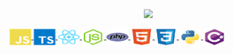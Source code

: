 ###
<div align="center">
  <a href="https://github.com/Minetto27">
  <img height="180em" src="https://github-readme-stats.vercel.app/api/top-langs/?username=Minetto27&layout=compact&langs_count=7&theme=dark"/>
</div>
<div><br>
  <img align="center" alt="Minetto-Js" height="30" width="40" src="https://raw.githubusercontent.com/devicons/devicon/master/icons/javascript/javascript-plain.svg">
  <img align="center" alt="Minetto-Type" height="30" width="40" src="https://raw.githubusercontent.com/devicons/devicon/master/icons/typescript/typescript-original.svg">
   <img align="center" alt="Minetto-React" height="30" width="40" src="https://raw.githubusercontent.com/devicons/devicon/master/icons/react/react-original.svg">
  <img align="center" alt="Minetto-Csharp" height="30" width="40" src="https://raw.githubusercontent.com/devicons/devicon/master/icons/nodejs/nodejs-original.svg">
  <img align="center" alt="Minetto-React" height="30" width="40" src="https://raw.githubusercontent.com/devicons/devicon/master/icons/php/php-original.svg">
  <img align="center" alt="Minetto-HTML" height="30" width="40" src="https://raw.githubusercontent.com/devicons/devicon/master/icons/html5/html5-original.svg">
  <img align="center" alt="Minetto-CSS" height="30" width="40" src="https://raw.githubusercontent.com/devicons/devicon/master/icons/css3/css3-original.svg">
  <img align="center" alt="Minetto-Python" height="30" width="40" src="https://raw.githubusercontent.com/devicons/devicon/master/icons/python/python-original.svg">
  <img align="center" alt="Minetto-Csharp" height="30" width="40" src="https://raw.githubusercontent.com/devicons/devicon/master/icons/csharp/csharp-original.svg">
